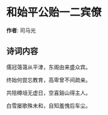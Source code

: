 # 和始平公贻一二宾僚

**作者**: 司马光

## 诗词内容

儒冠蔼蔼从平津，东阁由来盛众宾。

终始何尝忘教育，高卑曾不间疏亲。

共陪樽俎无虚日，空喜谿山得主人。

白雪屡歌殊未和，自知羞愧后车尘。

